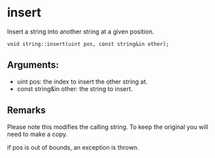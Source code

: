 # insert
Insert a string into another string at a given position.

`void string::insert(uint pos, const string&in other);`

## Arguments:
* uint pos: the index to insert the other string at.
* const string&in other: the string to insert.

## Remarks
Please note this modifies the calling string. To keep the original you will need to make a copy.

if pos is out of bounds, an exception is thrown.

